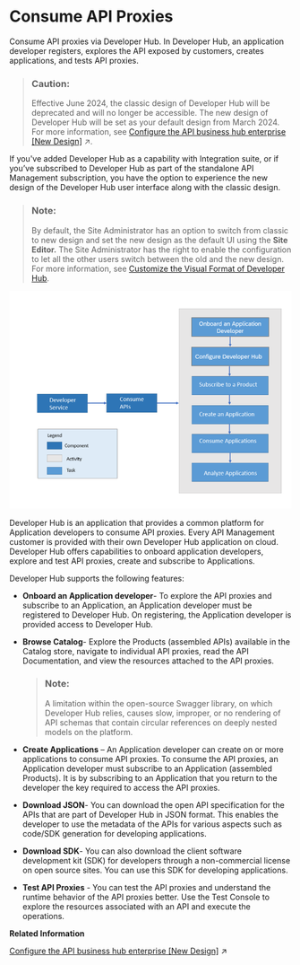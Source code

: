 <!-- loioea561e424f6e44aa985fceedf7fabee7 -->

# Consume API Proxies

Consume API proxies via Developer Hub. In Developer Hub, an application developer registers, explores the API exposed by customers, creates applications, and tests API proxies.

> ### Caution:  
> Effective June 2024, the classic design of Developer Hub will be deprecated and will no longer be accessible. The new design of Developer Hub will be set as your default design from March 2024. For more information, see [Configure the API business hub enterprise \[New Design\]](https://help.sap.com/viewer/de4066bb3f9240e3bfbcd5614e18c2f9/Cloud/en-US/54b4607902a446e39d8a6ba45ce63d6b.html "You can configure the API business hub enterprise to personalize it for your organization.") :arrow_upper_right:.

If you've added Developer Hub as a capability with Integration suite, or if you’ve subscribed to Developer Hub as part of the standalone API Management subscription, you have the option to experience the new design of the Developer Hub user interface along with the classic design.

> ### Note:  
> By default, the Site Administrator has an option to switch from classic to new design and set the new design as the default UI using the **Site Editor.** The Site Administrator has the right to enable the configuration to let all the other users switch between the old and the new design. For more information, see [Customize the Visual Format of Developer Hub](customize-the-visual-format-of-developer-hub-2eacd52.md).

![](images/ABHE_Block_509b298.png)

Developer Hub is an application that provides a common platform for Application developers to consume API proxies. Every API Management customer is provided with their own Developer Hub application on cloud. Developer Hub offers capabilities to onboard application developers, explore and test API proxies, create and subscribe to Applications.

Developer Hub supports the following features:

-   **Onboard an Application developer**- To explore the API proxies and subscribe to an Application, an Application developer must be registered to Developer Hub. On registering, the Application developer is provided access to Developer Hub.
-   **Browse Catalog**- Explore the Products \(assembled APIs\) available in the Catalog store, navigate to individual API proxies, read the API Documentation, and view the resources attached to the API proxies.

    > ### Note:  
    > A limitation within the open-source Swagger library, on which Developer Hub relies, causes slow, improper, or no rendering of API schemas that contain circular references on deeply nested models on the platform.

-   **Create Applications** – An Application developer can create on or more applications to consume API proxies. To consume the API proxies, an Application developer must subscribe to an Application \(assembled Products\). It is by subscribing to an Application that you return to the developer the key required to access the API proxies.
-   **Download JSON**- You can download the open API specification for the APIs that are part of Developer Hub in JSON format. This enables the developer to use the metadata of the APIs for various aspects such as code/SDK generation for developing applications.

-   **Download SDK**- You can also download the client software development kit \(SDK\) for developers through a non-commercial license on open source sites. You can use this SDK for developing applications.

-   **Test API Proxies** - You can test the API proxies and understand the runtime behavior of the API proxies better. Use the Test Console to explore the resources associated with an API and execute the operations.

**Related Information**  


[Configure the API business hub enterprise \[New Design\]](https://help.sap.com/viewer/de4066bb3f9240e3bfbcd5614e18c2f9/Cloud/en-US/54b4607902a446e39d8a6ba45ce63d6b.html "You can configure the API business hub enterprise to personalize it for your organization.") :arrow_upper_right:

